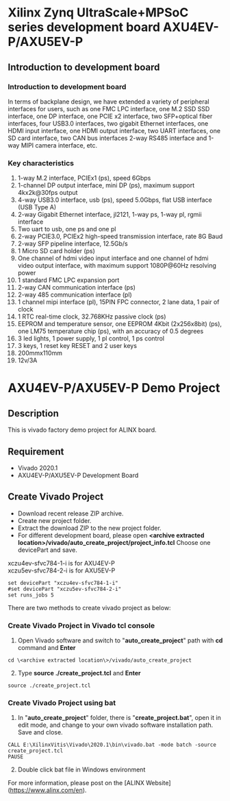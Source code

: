 # Xilinx Zynq UltraScale+MPSoC series development board AXU4EV-P/AXU5EV-P
## Introduction to development board  
### Introduction to development board
In terms of backplane design, we have extended a variety of peripheral interfaces for users, such as one FMC LPC interface, one M.2 SSD SSD interface, one DP interface, one PCIE x2 interface, two SFP+optical fiber interfaces, four USB3.0 interfaces, two gigabit Ethernet interfaces, one HDMI input interface, one HDMI output interface, two UART interfaces, one SD card interface, two CAN bus interfaces 2-way RS485 interface and 1-way MIPI camera interface, etc.
### Key characteristics 
1. 1-way M.2 interface, PCIEx1 (ps), speed 6Gbps
2. 1-channel DP output interface, mini DP (ps), maximum support 4kx2k@30fps output
3. 4-way USB3.0 interface, usb (ps), speed 5.0Gbps, flat USB interface (USB Type A)
4. 2-way Gigabit Ethernet interface, jl2121, 1-way ps, 1-way pl, rgmii interface
5. Two uart to usb, one ps and one pl
6. 2-way PCIE3.0, PCIEx2 high-speed transmission interface, rate 8G Baud
7. 2-way SFP pipeline interface, 12.5Gb/s
8. 1 Micro SD card holder (ps)
9. One channel of hdmi video input interface and one channel of hdmi video output interface, with maximum support 1080P@60Hz resolving power
10. 1 standard FMC LPC expansion port
11. 2-way CAN communication interface (ps)
12. 2-way 485 communication interface (pl)
13. 1 channel mipi interface (pl), 15PIN FPC connector, 2 lane data, 1 pair of clock
14. 1 RTC real-time clock, 32.768KHz passive clock (ps)
15. EEPROM and temperature sensor, one EEPROM 4Kbit (2x256x8bit) (ps), one LM75 temperature chip (ps), with an accuracy of 0.5 degrees
16. 3 led lights, 1 power supply, 1 pl control, 1 ps control
17. 3 keys, 1 reset key RESET and 2 user keys
18. 200mmx110mm
19. 12v/3A

# AXU4EV-P/AXU5EV-P Demo Project
## Description
This is vivado factory demo project for ALINX board.
## Requirement
* Vivado 2020.1
* AXU4EV-P/AXU5EV-P Development Board
## Create Vivado Project
* Download recent release ZIP archive.
* Create new project folder.
* Extract the download ZIP to the new project folder.
* For different development board, please open **\<archive extracted location\>/vivado/auto_create_project/project_info.tcl**
Choose one devicePart and save.

xczu4ev-sfvc784-1-i is for AXU4EV-P  
xczu5ev-sfvc784-2-i is for AXU5EV-P  
```
set devicePart "xczu4ev-sfvc784-1-i"
#set devicePart "xczu5ev-sfvc784-2-i"
set runs_jobs 5
```

There are two methods to create vivado project as below:
### Create Vivado Project in Vivado tcl console
1. Open Vivado software and switch to "**auto_create_project**" path with **cd** command and **Enter**
```
cd \<archive extracted location\>/vivado/auto_create_project
```
2. Type **source ./create_project.tcl** and **Enter**
```
source ./create_project.tcl
```

### Create Vivado Project using bat
1. In "**auto_create_project**" folder, there is "**create_project.bat**", open it in edit mode, and change to your own vivado software installation path. Save and close.
```
CALL E:\XilinxVitis\Vivado\2020.1\bin\vivado.bat -mode batch -source create_project.tcl
PAUSE
```
2. Double click bat file in Windows environment


For more information, please post on the [ALINX Website] (https://www.alinx.com/en).
